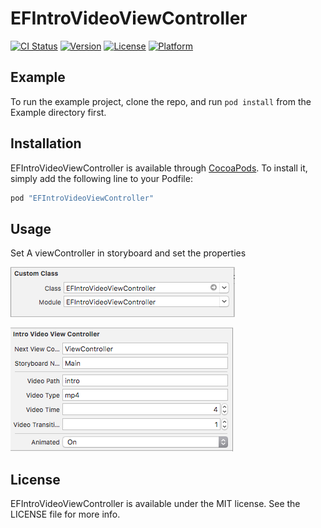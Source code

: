 # EFIntroVideoViewController

[![CI Status](http://img.shields.io/travis/ezefranca/EFIntroVideoViewController.svg?style=flat)](https://travis-ci.org/ezefranca/EFIntroVideoViewController)
[![Version](https://img.shields.io/cocoapods/v/EFIntroVideoViewController.svg?style=flat)](http://cocoapods.org/pods/EFIntroVideoViewController)
[![License](https://img.shields.io/cocoapods/l/EFIntroVideoViewController.svg?style=flat)](http://cocoapods.org/pods/EFIntroVideoViewController)
[![Platform](https://img.shields.io/cocoapods/p/EFIntroVideoViewController.svg?style=flat)](http://cocoapods.org/pods/EFIntroVideoViewController)

## Example

To run the example project, clone the repo, and run `pod install` from the Example directory first.

## Installation

EFIntroVideoViewController is available through [CocoaPods](http://cocoapods.org). To install
it, simply add the following line to your Podfile:

```ruby
pod "EFIntroVideoViewController"
```

## Usage

Set A viewController in storyboard and set the properties

[![1](https://github.com/ezefranca/EFIntroVideoViewController/blob/master/images/1.png?raw=true)](https://github.com/ezefranca/EFIntroVideoViewController/blob/master/images/1.png?raw=true)


[![1](https://github.com/ezefranca/EFIntroVideoViewController/blob/master/images/2.png?raw=true)](https://github.com/ezefranca/EFIntroVideoViewController/blob/master/images/2.png?raw=true)




## License

EFIntroVideoViewController is available under the MIT license. See the LICENSE file for more info.
